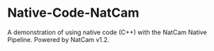 # Native-Code-NatCam
A demonstration of using native code (C++) with the NatCam Native Pipeline. Powered by NatCam v1.2.
